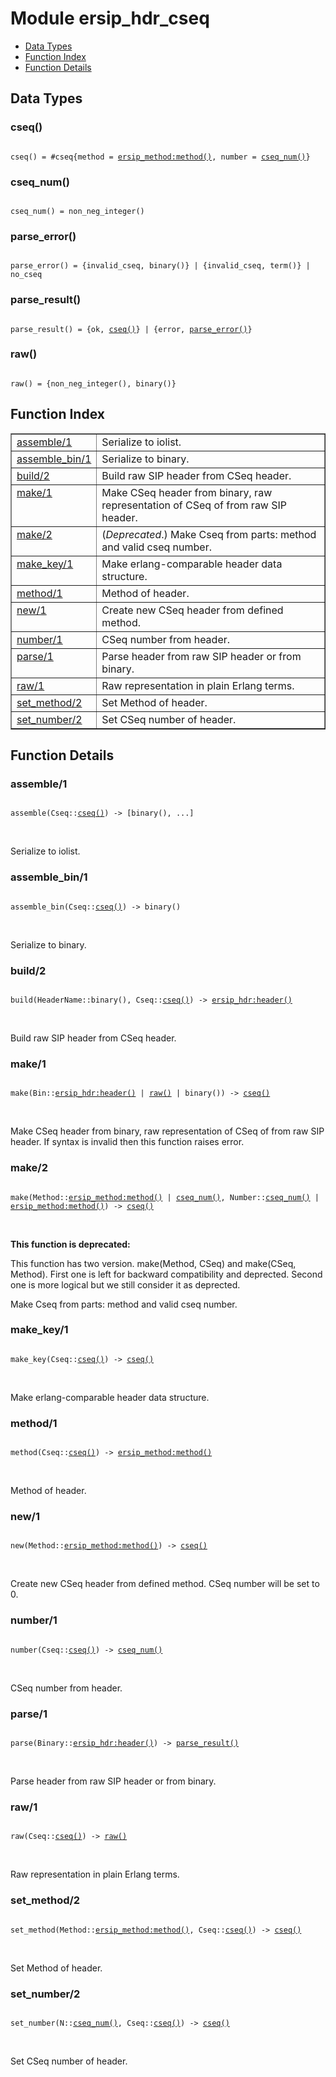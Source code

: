 

# Module ersip_hdr_cseq #
* [Data Types](#types)
* [Function Index](#index)
* [Function Details](#functions)

<a name="types"></a>

## Data Types ##




### <a name="type-cseq">cseq()</a> ###


<pre><code>
cseq() = #cseq{method = <a href="ersip_method.md#type-method">ersip_method:method()</a>, number = <a href="#type-cseq_num">cseq_num()</a>}
</code></pre>




### <a name="type-cseq_num">cseq_num()</a> ###


<pre><code>
cseq_num() = non_neg_integer()
</code></pre>




### <a name="type-parse_error">parse_error()</a> ###


<pre><code>
parse_error() = {invalid_cseq, binary()} | {invalid_cseq, term()} | no_cseq
</code></pre>




### <a name="type-parse_result">parse_result()</a> ###


<pre><code>
parse_result() = {ok, <a href="#type-cseq">cseq()</a>} | {error, <a href="#type-parse_error">parse_error()</a>}
</code></pre>




### <a name="type-raw">raw()</a> ###


<pre><code>
raw() = {non_neg_integer(), binary()}
</code></pre>

<a name="index"></a>

## Function Index ##


<table width="100%" border="1" cellspacing="0" cellpadding="2" summary="function index"><tr><td valign="top"><a href="#assemble-1">assemble/1</a></td><td>Serialize to iolist.</td></tr><tr><td valign="top"><a href="#assemble_bin-1">assemble_bin/1</a></td><td>Serialize to binary.</td></tr><tr><td valign="top"><a href="#build-2">build/2</a></td><td>Build raw SIP header from CSeq header.</td></tr><tr><td valign="top"><a href="#make-1">make/1</a></td><td>Make CSeq header from binary, raw representation of CSeq of
from raw SIP header.</td></tr><tr><td valign="top"><a href="#make-2">make/2</a></td><td>(<em>Deprecated</em>.) Make Cseq from parts: method and valid cseq number.</td></tr><tr><td valign="top"><a href="#make_key-1">make_key/1</a></td><td>Make erlang-comparable header data structure.</td></tr><tr><td valign="top"><a href="#method-1">method/1</a></td><td>Method of header.</td></tr><tr><td valign="top"><a href="#new-1">new/1</a></td><td>Create new CSeq header from defined method.</td></tr><tr><td valign="top"><a href="#number-1">number/1</a></td><td>CSeq number from header.</td></tr><tr><td valign="top"><a href="#parse-1">parse/1</a></td><td>Parse header from raw SIP header or from binary.</td></tr><tr><td valign="top"><a href="#raw-1">raw/1</a></td><td>Raw representation in plain Erlang terms.</td></tr><tr><td valign="top"><a href="#set_method-2">set_method/2</a></td><td>Set Method of header.</td></tr><tr><td valign="top"><a href="#set_number-2">set_number/2</a></td><td>Set CSeq number of header.</td></tr></table>


<a name="functions"></a>

## Function Details ##

<a name="assemble-1"></a>

### assemble/1 ###

<pre><code>
assemble(Cseq::<a href="#type-cseq">cseq()</a>) -&gt; [binary(), ...]
</code></pre>
<br />

Serialize to iolist.

<a name="assemble_bin-1"></a>

### assemble_bin/1 ###

<pre><code>
assemble_bin(Cseq::<a href="#type-cseq">cseq()</a>) -&gt; binary()
</code></pre>
<br />

Serialize to binary.

<a name="build-2"></a>

### build/2 ###

<pre><code>
build(HeaderName::binary(), Cseq::<a href="#type-cseq">cseq()</a>) -&gt; <a href="ersip_hdr.md#type-header">ersip_hdr:header()</a>
</code></pre>
<br />

Build raw SIP header from CSeq header.

<a name="make-1"></a>

### make/1 ###

<pre><code>
make(Bin::<a href="ersip_hdr.md#type-header">ersip_hdr:header()</a> | <a href="#type-raw">raw()</a> | binary()) -&gt; <a href="#type-cseq">cseq()</a>
</code></pre>
<br />

Make CSeq header from binary, raw representation of CSeq of
from raw SIP header. If syntax is invalid then this function raises
error.

<a name="make-2"></a>

### make/2 ###

<pre><code>
make(Method::<a href="ersip_method.md#type-method">ersip_method:method()</a> | <a href="#type-cseq_num">cseq_num()</a>, Number::<a href="#type-cseq_num">cseq_num()</a> | <a href="ersip_method.md#type-method">ersip_method:method()</a>) -&gt; <a href="#type-cseq">cseq()</a>
</code></pre>
<br />

__This function is deprecated:__

This function has two version. make(Method, CSeq) and make(CSeq,
Method).  First one is left for backward compatibility and
deprected. Second one is more logical but we still consider it as
deprected.

Make Cseq from parts: method and valid cseq number.

<a name="make_key-1"></a>

### make_key/1 ###

<pre><code>
make_key(Cseq::<a href="#type-cseq">cseq()</a>) -&gt; <a href="#type-cseq">cseq()</a>
</code></pre>
<br />

Make erlang-comparable header data structure.

<a name="method-1"></a>

### method/1 ###

<pre><code>
method(Cseq::<a href="#type-cseq">cseq()</a>) -&gt; <a href="ersip_method.md#type-method">ersip_method:method()</a>
</code></pre>
<br />

Method of header.

<a name="new-1"></a>

### new/1 ###

<pre><code>
new(Method::<a href="ersip_method.md#type-method">ersip_method:method()</a>) -&gt; <a href="#type-cseq">cseq()</a>
</code></pre>
<br />

Create new CSeq header from defined method. CSeq number will
be set to 0.

<a name="number-1"></a>

### number/1 ###

<pre><code>
number(Cseq::<a href="#type-cseq">cseq()</a>) -&gt; <a href="#type-cseq_num">cseq_num()</a>
</code></pre>
<br />

CSeq number from header.

<a name="parse-1"></a>

### parse/1 ###

<pre><code>
parse(Binary::<a href="ersip_hdr.md#type-header">ersip_hdr:header()</a>) -&gt; <a href="#type-parse_result">parse_result()</a>
</code></pre>
<br />

Parse header from raw SIP header or from binary.

<a name="raw-1"></a>

### raw/1 ###

<pre><code>
raw(Cseq::<a href="#type-cseq">cseq()</a>) -&gt; <a href="#type-raw">raw()</a>
</code></pre>
<br />

Raw representation in plain Erlang terms.

<a name="set_method-2"></a>

### set_method/2 ###

<pre><code>
set_method(Method::<a href="ersip_method.md#type-method">ersip_method:method()</a>, Cseq::<a href="#type-cseq">cseq()</a>) -&gt; <a href="#type-cseq">cseq()</a>
</code></pre>
<br />

Set Method of header.

<a name="set_number-2"></a>

### set_number/2 ###

<pre><code>
set_number(N::<a href="#type-cseq_num">cseq_num()</a>, Cseq::<a href="#type-cseq">cseq()</a>) -&gt; <a href="#type-cseq">cseq()</a>
</code></pre>
<br />

Set CSeq number of header.

